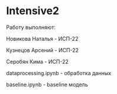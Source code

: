 # Intensive2
Работу выполняют:

Новикова Наталья - ИСП-22

Кузнецов Арсений - ИСП-22

Серобян Кима - ИСП-22

dataprocessing.ipynb - обработка данных

baseline.ipynb - baseline модель
